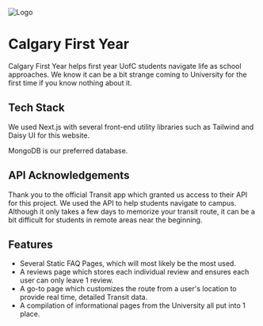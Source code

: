 
![Logo](https://www.calgaryfirstyear.com/_next/image?url=%2F_next%2Fstatic%2Fmedia%2Fcampusconnect3.121c959e.webp&w=128&q=75)


# Calgary First Year

Calgary First Year helps first year UofC students navigate life as school approaches. We know it can be a bit strange coming to University for the first time if you know nothing about it. 

## Tech Stack

We used Next.js with several front-end utility libraries such as Tailwind and Daisy UI for this website.

MongoDB is our preferred database.

## API Acknowledgements

Thank you to the official Transit app which granted us access to their API for this project. We used the API to help students navigate to campus. Although it only takes a few days to memorize your transit route, it can be a bit difficult for students in remote areas near the beginning.


## Features

- Several Static FAQ Pages, which will most likely be the most used.
- A reviews page which stores each individual review and ensures each user can only leave 1 review.
- A go-to page which customizes the route from a user's location to provide real time, detailed Transit data.
- A compilation of informational pages from the University all put into 1 place.
